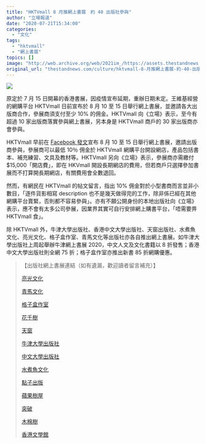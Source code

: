 ```yaml
---
title: "HKTVmall 8 月推網上書展　約 40 出版社參與"
author: "立場報道"
date: "2020-07-21T15:34:00"
categories:
  - "文化"
tags:
  - "hktvmall"
  - "網上書展"
topics: []
image: "http://web.archive.org/web/2021im_/https://assets.thestandnews.com/media/photos/police-17_BZUnk.png"
original_url: "thestandnews.com/culture/hktvmall-8-月推網上書展-約-40-出版社參與"
---
```

![](http://web.archive.org/web/2021im_/https://assets.thestandnews.com/media/photos/police-17_BZUnk.png)

原定於 7 月 15 日開幕的香港書展，因疫情宣布延期，重辦日期未定。王維基經營的網購平台 HKTVmall 日前宣布於 8 月 10 至 15 日舉行網上書展，並邀請各大出版商合作，參展商須支付至少 10% 的佣金。HKTVmall 向《立場》表示，至今有超過 10 家出版商落實參與網上書展，另本身是 HKTVmall 商戶的 30 家出版商亦會參與。

HKTVmall 早前在 [Facebook 發文](http://web.archive.org/web/20211229133159/https://www.facebook.com/hktvmall/posts/2954280218011180)宣布 8 月 10 至 15 日舉行網上書展，邀請出版商參與，參展商可以最低 10％ 佣金於 HKTVmall 網購平台開設網店，產品包括書本、補充練習、文具及教材等。HKTVmall 另向《立場》表示，參展商亦需繳付 $15,000「開店費」，即在 HKVmall 開設長期網店的費用，但若商戶只選擇參加書展而不打算開長期網店，有關費用會全數退回。

然而，有網民在 HKTVmall 的帖文留言，指出 10% 佣金對於小型書商而言並非小數目，「逐件貨影相寫 description 也不是幾天做得完的工作，除非係已經在其他網購平台賣緊，否則都不容易參與」。亦有不願公開身份的本地出版社向《立場》表示，應不會有太多公司參展，因業界其實可自行安排網上購書平台，「唔需要畀 HKTVmall 食」。

除 HKTVmall 外，牛津大學出版社、香港中文大學出版社、天窗出版社、水煮魚文化、亮光文化、格子盒作室、青馬文化等出版社亦各自推出網上書展。如牛津大學出版社上周起舉辦牛津網上書展 2020，中文人文及文化書籍以 8 折發售；香港中文大學出版社則全網 75 折；格子盒作室亦推出新書 85 折網購優惠。 

> 【出版社網上書展連結（如有遺漏，歡迎讀者留言補充）】
> 
> [亮光文化](http://web.archive.org/web/20211229133159/https://www.signer.com.hk/bookfair2020online/?fbclid=IwAR33jOTI8O8RPvKTL0thYY6nA2JzxoLjYdn7GP8tBNZnbaZwvyTDAAjVeuo)
> 
> [青馬文化](http://web.archive.org/web/20211229133159/https://www.facebook.com/hkfeel/photos/a.205934912761357/3213541768667308/?type=3&theater)
> 
> [格子盒作室](http://web.archive.org/web/20211229133159/https://gezistore.ecwid.com/?fbclid=IwAR0x67tctC2otHcMaS5CVJwtlA5649JRBDDElFBE07SerAMAfHiXNrhdL7w)
> 
> [花千樹](http://web.archive.org/web/20211229133159/https://sites.google.com/arcadiapress.com.hk/onlinebookfair?fbclid=IwAR0NKQEm8x-xqlC_Uz0WVy1ehbX6u0I5GCb0kD0d_rpF9jaDLE_ZowkGoPc)
> 
> [天窗](http://web.archive.org/web/20211229133159/https://www.enrichculture.com/?fbclid=IwAR3Z5BBMLWk6JGrJ97OvmQy9cz-AvlFb6OxJjFJMD2GFhl3g8TAEW_VdMwQ)
> 
> [牛津大學出版社](http://web.archive.org/web/20211229133159/https://www.oupchina.com.hk/hong-kong-book-fair-2020?fbclid=IwAR2_pCADbdNwg1cw0qVYsnzLpUU81nwGZDWd-apHcdJXS-JT_l-h86v7cXY)
> 
> [中文大學出版社](http://web.archive.org/web/20211229133159/https://cup.cuhk.edu.hk/)
> 
> [水煮魚文化](http://web.archive.org/web/20211229133159/https://spicyfish.myshopify.com/collections/bookfair?fbclid=IwAR3w-EaYOHY2LBSi9tnWhrwlixlluwscNYzSPRDo2PQ_yIXVp8VmdAzo8JY)
> 
> [點子出版](http://web.archive.org/web/20211229133159/https://www.ideapublication.com/categories/2020-new-books)
> 
> [蘋果樹屋](http://web.archive.org/web/20211229133159/https://www.appletreehouse.com.hk/?fbclid=IwAR0ZhopFsjNn0RzMF88rDW7fO3EpUM74jhmEn-hUY3DXAz69fD_TO9WL9pA)
> 
> [突破](http://web.archive.org/web/20211229133159/https://btgalleries.breakthrough.org.hk/?fbclid=IwAR2pyTinbaci_1bvvBWur5VGiOhg-gI37_JIP7x5Wtt06RcoirmGnp9wQR4)
> 
> [木棉樹](http://web.archive.org/web/20211229133159/https://www.facebook.com/cottontree1998/photos/a.734827253315664/2120266734771702/?type=1&theater)
> 
> [香港文學館](http://web.archive.org/web/20211229133159/http://www.hkliteraturehouse.org/bookfair2020)